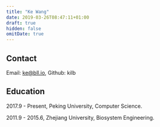 ```yaml
---
title: "Ke Wang"
date: 2019-03-26T08:47:11+01:00
draft: true
hidden: false
omitDate: true
---
```


## Contact

Email: ke@bll.io, Github: kilb

## Education

2017.9 - Present, Peking University, Computer Science.

2011.9 - 2015.6, Zhejiang University, Biosystem Engineering.

